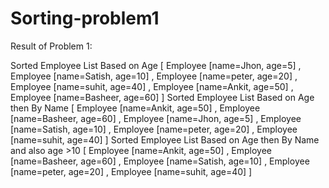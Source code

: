 # Sorting-problem1
 Result of Problem 1:

Sorted Employee List Based on Age 
[ Employee [name=Jhon, age=5]
,  Employee [name=Satish, age=10]
,  Employee [name=peter, age=20]
,  Employee [name=suhit, age=40]
,  Employee [name=Ankit, age=50]
,  Employee [name=Basheer, age=60]
]
Sorted Employee List Based on Age then By Name 
[ Employee [name=Ankit, age=50]
,  Employee [name=Basheer, age=60]
,  Employee [name=Jhon, age=5]
,  Employee [name=Satish, age=10]
,  Employee [name=peter, age=20]
,  Employee [name=suhit, age=40]
]
Sorted Employee List Based on Age then By Name and also age >10 
[ Employee [name=Ankit, age=50]
,  Employee [name=Basheer, age=60]
,  Employee [name=Satish, age=10]
,  Employee [name=peter, age=20]
,  Employee [name=suhit, age=40]
]

